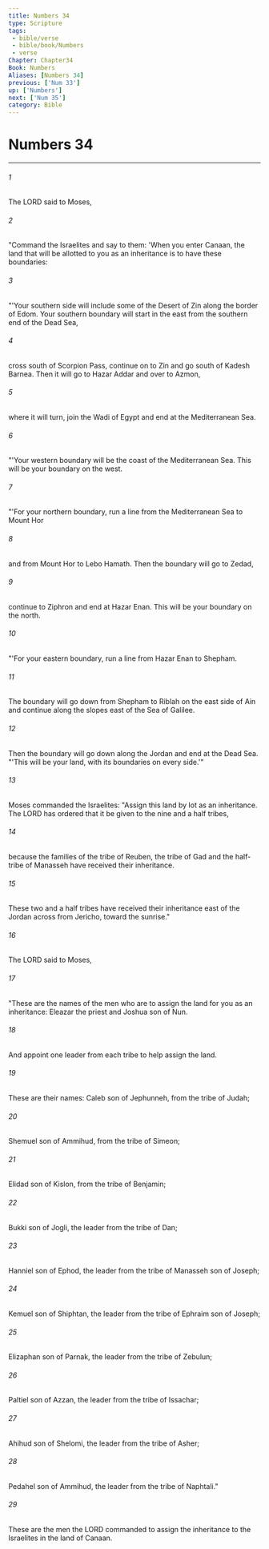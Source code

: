 ```yaml
---
title: Numbers 34
type: Scripture
tags:
 - bible/verse
 - bible/book/Numbers
 - verse
Chapter: Chapter34
Book: Numbers
Aliases: [Numbers 34]
previous: ['Num 33']
up: ['Numbers']
next: ['Num 35']
category: Bible
---
```

# Numbers 34

***


###### 1 
The LORD said to Moses, 

###### 2 
"Command the Israelites and say to them: 'When you enter Canaan, the land that will be allotted to you as an inheritance is to have these boundaries: 

###### 3 
"'Your southern side will include some of the Desert of Zin along the border of Edom. Your southern boundary will start in the east from the southern end of the Dead Sea, 

###### 4 
cross south of Scorpion Pass, continue on to Zin and go south of Kadesh Barnea. Then it will go to Hazar Addar and over to Azmon, 

###### 5 
where it will turn, join the Wadi of Egypt and end at the Mediterranean Sea. 

###### 6 
"'Your western boundary will be the coast of the Mediterranean Sea. This will be your boundary on the west. 

###### 7 
"'For your northern boundary, run a line from the Mediterranean Sea to Mount Hor 

###### 8 
and from Mount Hor to Lebo Hamath. Then the boundary will go to Zedad, 

###### 9 
continue to Ziphron and end at Hazar Enan. This will be your boundary on the north. 

###### 10 
"'For your eastern boundary, run a line from Hazar Enan to Shepham. 

###### 11 
The boundary will go down from Shepham to Riblah on the east side of Ain and continue along the slopes east of the Sea of Galilee. 

###### 12 
Then the boundary will go down along the Jordan and end at the Dead Sea. "'This will be your land, with its boundaries on every side.'" 

###### 13 
Moses commanded the Israelites: "Assign this land by lot as an inheritance. The LORD has ordered that it be given to the nine and a half tribes, 

###### 14 
because the families of the tribe of Reuben, the tribe of Gad and the half-tribe of Manasseh have received their inheritance. 

###### 15 
These two and a half tribes have received their inheritance east of the Jordan across from Jericho, toward the sunrise." 

###### 16 
The LORD said to Moses, 

###### 17 
"These are the names of the men who are to assign the land for you as an inheritance: Eleazar the priest and Joshua son of Nun. 

###### 18 
And appoint one leader from each tribe to help assign the land. 

###### 19 
These are their names: Caleb son of Jephunneh, from the tribe of Judah; 

###### 20 
Shemuel son of Ammihud, from the tribe of Simeon; 

###### 21 
Elidad son of Kislon, from the tribe of Benjamin; 

###### 22 
Bukki son of Jogli, the leader from the tribe of Dan; 

###### 23 
Hanniel son of Ephod, the leader from the tribe of Manasseh son of Joseph; 

###### 24 
Kemuel son of Shiphtan, the leader from the tribe of Ephraim son of Joseph; 

###### 25 
Elizaphan son of Parnak, the leader from the tribe of Zebulun; 

###### 26 
Paltiel son of Azzan, the leader from the tribe of Issachar; 

###### 27 
Ahihud son of Shelomi, the leader from the tribe of Asher; 

###### 28 
Pedahel son of Ammihud, the leader from the tribe of Naphtali." 

###### 29 
These are the men the LORD commanded to assign the inheritance to the Israelites in the land of Canaan. 
